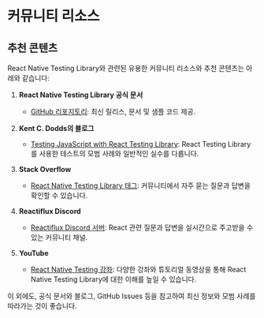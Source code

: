 # 커뮤니티 리소스

## 추천 콘텐츠

React Native Testing Library와 관련된 유용한 커뮤니티 리소스와 추천 콘텐츠는 아래와 같습니다:

1. **React Native Testing Library 공식 문서**
    - [GitHub 리포지토리](https://github.com/callstack/react-native-testing-library): 최신 릴리스, 문서 및 샘플 코드 제공.

2. **Kent C. Dodds의 블로그**
    - [Testing JavaScript with React Testing Library](https://kentcdodds.com/blog/common-mistakes-with-react-testing-library): React Testing Library를 사용한 테스트의 모범 사례와 일반적인 실수를 다룹니다.

3. **Stack Overflow**
    - [React Native Testing Library 태그](https://stackoverflow.com/questions/tagged/react-native-testing-library): 커뮤니티에서 자주 묻는 질문과 답변을 확인할 수 있습니다.

4. **Reactiflux Discord**
    - [Reactiflux Discord 서버](https://www.reactiflux.com/): React 관련 질문과 답변을 실시간으로 주고받을 수 있는 커뮤니티 채널.

5. **YouTube**
    - [React Native Testing 강좌](https://www.youtube.com/results?search_query=react+native+testing): 다양한 강좌와 튜토리얼 동영상을 통해 React Native Testing Library에 대한 이해를 높일 수 있습니다.

이 외에도, 공식 문서와 블로그, GitHub Issues 등을 참고하여 최신 정보와 모범 사례를 따라가는 것이 좋습니다.
